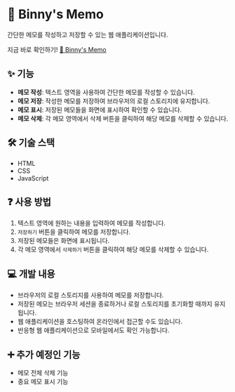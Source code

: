 # 📝 Binny's Memo

간단한 메모를 작성하고 저장할 수 있는 웹 애플리케이션입니다.

지금 바로 확인하기! [📝 Binny's Memo](https://jsunbin.github.io/binnysMemo/
)
## ✨ 기능

- **메모 작성**: 텍스트 영역을 사용하여 간단한 메모를 작성할 수 있습니다.
- **메모 저장**: 작성한 메모를 저장하여 브라우저의 로컬 스토리지에 유지합니다.
- **메모 표시**: 저장된 메모들을 화면에 표시하여 확인할 수 있습니다.
- **메모 삭제**: 각 메모 영역에서 삭제 버튼을 클릭하여 해당 메모를 삭제할 수 있습니다.

## 🛠️ 기술 스택

- HTML
- CSS
- JavaScript

## ❓ 사용 방법

1. 텍스트 영역에 원하는 내용을 입력하여 메모를 작성합니다.
2. `저장하기` 버튼을 클릭하여 메모를 저장합니다.
3. 저장된 메모들은 화면에 표시됩니다.
4. 각 메모 영역에서 `삭제하기` 버튼을 클릭하여 해당 메모를 삭제할 수 있습니다.

## 💻 개발 내용

- 브라우저의 로컬 스토리지를 사용하여 메모를 저장합니다.
- 저장된 메모는 브라우저 세션을 종료하거나 로컬 스토리지를 초기화할 때까지 유지됩니다.
- 웹 애플리케이션을 호스팅하여 온라인에서 접근할 수도 있습니다.
- 반응형 웹 애플리케이션으로 모바일에서도 확인 가능합니다.

## ➕ 추가 예정인 기능
- 메모 전체 삭제 기능
- 중요 메모 표시 기능
